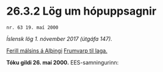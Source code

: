 # 26.3.2 Lög um hópuppsagnir

`nr. 63 19. maí 2000`

_Íslensk lög 1. nóvember 2017 (útgáfa 147)._

[Ferill málsins á Alþingi](https://www.althingi.is/thingstorf/thingmalalistar-eftir-thingum/ferill/?ltg=125&mnr=469)
[Frumvarp til laga.](https://www.althingi.is/altext/125/s/0748.html)

**Tóku gildi 26. maí 2000.**
EES-samningurinn:

